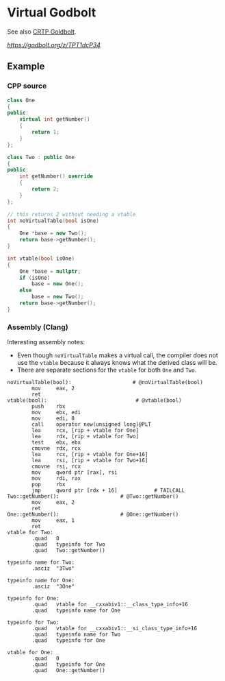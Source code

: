 # Virtual Godbolt

See also [CRTP Goldbolt](CRTPGodbolt.md).

*https://godbolt.org/z/TPT1dcP34*

## Example

### CPP source
```cpp
class One
{
public:
    virtual int getNumber()
    {
        return 1;
    }
};

class Two : public One
{
public:
    int getNumber() override
    {
        return 2;
    }
};

// this returns 2 without needing a vtable
int noVirtualTable(bool isOne)
{
    One *base = new Two();
    return base->getNumber();
}

int vtable(bool isOne)
{
    One *base = nullptr;
    if (isOne)
        base = new One();
    else
        base = new Two();
    return base->getNumber();
}
```

### Assembly (Clang)
Interesting assembly notes:
- Even though `noVirtualTable` makes a virtual call, the compiler does not use the `vtable` because it always knows what the derived class will be.
- There are separate sections for the `vtable` for both `One` and `Two`.

```
noVirtualTable(bool):                    # @noVirtualTable(bool)
        mov     eax, 2
        ret
vtable(bool):                             # @vtable(bool)
        push    rbx
        mov     ebx, edi
        mov     edi, 8
        call    operator new(unsigned long)@PLT
        lea     rcx, [rip + vtable for One]
        lea     rdx, [rip + vtable for Two]
        test    ebx, ebx
        cmovne  rdx, rcx
        lea     rcx, [rip + vtable for One+16]
        lea     rsi, [rip + vtable for Two+16]
        cmovne  rsi, rcx
        mov     qword ptr [rax], rsi
        mov     rdi, rax
        pop     rbx
        jmp     qword ptr [rdx + 16]            # TAILCALL
Two::getNumber():                    # @Two::getNumber()
        mov     eax, 2
        ret
One::getNumber():                    # @One::getNumber()
        mov     eax, 1
        ret
vtable for Two:
        .quad   0
        .quad   typeinfo for Two
        .quad   Two::getNumber()

typeinfo name for Two:
        .asciz  "3Two"

typeinfo name for One:
        .asciz  "3One"

typeinfo for One:
        .quad   vtable for __cxxabiv1::__class_type_info+16
        .quad   typeinfo name for One

typeinfo for Two:
        .quad   vtable for __cxxabiv1::__si_class_type_info+16
        .quad   typeinfo name for Two
        .quad   typeinfo for One

vtable for One:
        .quad   0
        .quad   typeinfo for One
        .quad   One::getNumber()
```